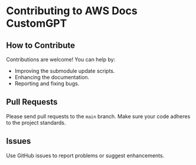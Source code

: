 # Contributing to AWS Docs CustomGPT

## How to Contribute
Contributions are welcome! You can help by:
- Improving the submodule update scripts.
- Enhancing the documentation.
- Reporting and fixing bugs.

## Pull Requests
Please send pull requests to the `main` branch. Make sure your code adheres to the project standards.

## Issues
Use GitHub issues to report problems or suggest enhancements.
